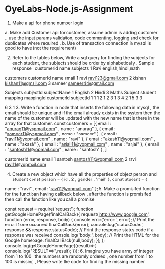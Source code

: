 # OyeLabs-Node.js-Assignment

1. Make a api for phone number login

a. Make add Customer api for customer, assume admin is adding customer ..
use the input params validation, code commenting, logging and check for
duplicates where required .
b. Use of transaction connection in mysql is good to have (not the requirement)

2. Refer to the tables below, Write a sql query for finding the subjects for each
student, the subjects should be order by alphabetically .
Sample response :
customerid name subjects
1 Ravi english,hindi,math

customers
customerId name email
1 ravi ravi123@gmail.com
2 kishan kishan11@gmail.com
3 sameer sameer44@gmail.com

Subjects
subjectId subjectName
1 English
2 Hindi
3 Maths
Subject student mapping
mappingId customerId subjectId
1 1 1
2 1 2
3 1 3
4 2 1
5 3 3

6 3 1
3. Write a function in node that inserts the following data in mysql , the email should
be unique and if the email already exists in the system then the name of the customer
will be updated with the new name that is there in the array for that customer.
const customers = [{
email : "anurag11@yopmail.com" ,
name : "anurag"
},
{
email : "sameer11@yopmail.com" ,
name : "sameer"
},
{
email : "ravi11@yopmail.com" ,
name : "ravi"
},
{
email : "akash11@yopmail.com" ,
name : "akash"
},
{
email : "anjali11@yopmail.com" ,
name : "anjai"
},
{
email : "santosh11@yopmail.com" ,
name : "santosh"
},
]

customerId name email
1 santosh santosh11@yopmail.com
2 ravi ravi11@yopmail.com

4. Create a new object which have all the properties of object person and student
const person = {
id : 2 ,
gender : 'mail'
};
const student = {

name : "ravi" ,
email :"ravi11@yopmail.com"
};
5. Make a promisifed function for the functioan having callback below , after the
function is promisifed then call the function like you call a promise

const request = require('request');
function getGoogleHomePage(finalCallBack){
request('http://www.google.com', function (error, response, body) {
console.error('error:', error); // Print the error if one occurred
finalCallBack(error);
console.log('statusCode:', response && response.statusCode); // Print the response status
code if a response was received
console.log('body:', body); // Print the HTML for the Google homepage.
finalCallBack(null,body);
});
};
console.log(getGoogleHomePage((result)=>{
console.log("RESULT==>",result);
}));
6. Imagine you have array of integer from 1 to 100 , the numbers are randomly ordered
, one number from 1 to 100 is missing , Please write the code for finding the missing number
